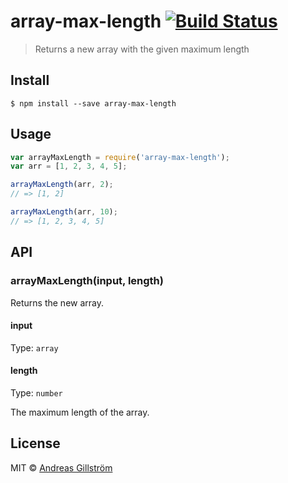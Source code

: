 # array-max-length [![Build Status](https://travis-ci.org/gillstrom/array-max-length.svg?branch=master)](https://travis-ci.org/gillstrom/array-max-length)

> Returns a new array with the given maximum length


## Install

```
$ npm install --save array-max-length
```


## Usage

```js
var arrayMaxLength = require('array-max-length');
var arr = [1, 2, 3, 4, 5];

arrayMaxLength(arr, 2);
// => [1, 2]

arrayMaxLength(arr, 10);
// => [1, 2, 3, 4, 5]
```


## API

### arrayMaxLength(input, length)

Returns the new array.

#### input

Type: `array`

#### length

Type: `number`

The maximum length of the array.


## License

MIT © [Andreas Gillström](http://github.com/gillstrom)
